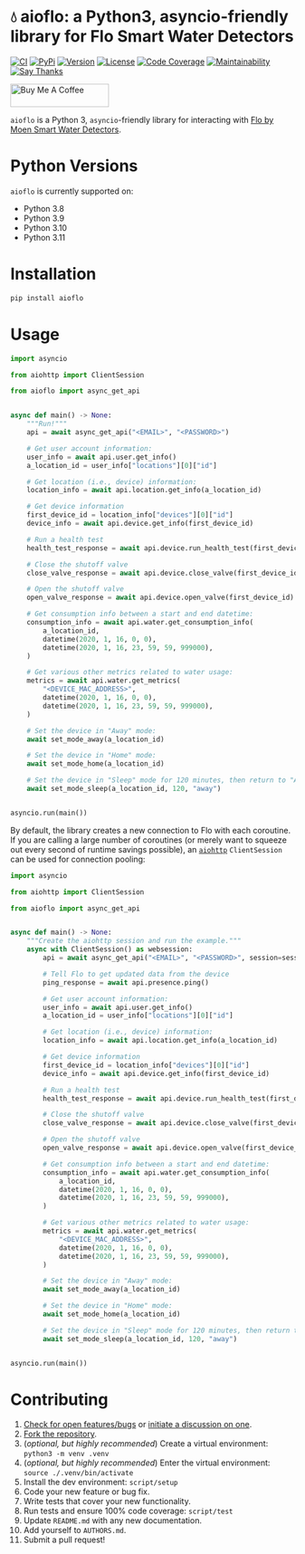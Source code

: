 # 💧 aioflo: a Python3, asyncio-friendly library for Flo Smart Water Detectors

[![CI](https://github.com/bachya/aioflo/workflows/CI/badge.svg)](https://github.com/bachya/aioflo/actions)
[![PyPi](https://img.shields.io/pypi/v/aioflo.svg)](https://pypi.python.org/pypi/aioflo)
[![Version](https://img.shields.io/pypi/pyversions/aioflo.svg)](https://pypi.python.org/pypi/aioflo)
[![License](https://img.shields.io/pypi/l/aioflo.svg)](https://github.com/bachya/aioflo/blob/main/LICENSE)
[![Code Coverage](https://codecov.io/gh/bachya/aioflo/branch/dev/graph/badge.svg)](https://codecov.io/gh/bachya/aioflo)
[![Maintainability](https://api.codeclimate.com/v1/badges/1b6949e0c97708925315/maintainability)](https://codeclimate.com/github/bachya/aioflo/maintainability)
[![Say Thanks](https://img.shields.io/badge/SayThanks-!-1EAEDB.svg)](https://saythanks.io/to/bachya)

<a href="https://www.buymeacoffee.com/bachya1208P" target="_blank"><img src="https://cdn.buymeacoffee.com/buttons/default-orange.png" alt="Buy Me A Coffee" height="41" width="174"></a>

`aioflo` is a Python 3, `asyncio`-friendly library for interacting with
[Flo by Moen Smart Water Detectors](https://www.moen.com/flo).

# Python Versions

`aioflo` is currently supported on:

* Python 3.8
* Python 3.9
* Python 3.10
* Python 3.11

# Installation

```python
pip install aioflo
```

# Usage

```python
import asyncio

from aiohttp import ClientSession

from aioflo import async_get_api


async def main() -> None:
    """Run!"""
    api = await async_get_api("<EMAIL>", "<PASSWORD>")

    # Get user account information:
    user_info = await api.user.get_info()
    a_location_id = user_info["locations"][0]["id"]

    # Get location (i.e., device) information:
    location_info = await api.location.get_info(a_location_id)

    # Get device information
    first_device_id = location_info["devices"][0]["id"]
    device_info = await api.device.get_info(first_device_id)

    # Run a health test
    health_test_response = await api.device.run_health_test(first_device_id)

    # Close the shutoff valve
    close_valve_response = await api.device.close_valve(first_device_id)

    # Open the shutoff valve
    open_valve_response = await api.device.open_valve(first_device_id)

    # Get consumption info between a start and end datetime:
    consumption_info = await api.water.get_consumption_info(
        a_location_id,
        datetime(2020, 1, 16, 0, 0),
        datetime(2020, 1, 16, 23, 59, 59, 999000),
    )

    # Get various other metrics related to water usage:
    metrics = await api.water.get_metrics(
        "<DEVICE_MAC_ADDRESS>",
        datetime(2020, 1, 16, 0, 0),
        datetime(2020, 1, 16, 23, 59, 59, 999000),
    )

    # Set the device in "Away" mode:
    await set_mode_away(a_location_id)

    # Set the device in "Home" mode:
    await set_mode_home(a_location_id)

    # Set the device in "Sleep" mode for 120 minutes, then return to "Away" mode:
    await set_mode_sleep(a_location_id, 120, "away")


asyncio.run(main())
```

By default, the library creates a new connection to Flo with each coroutine. If you are
calling a large number of coroutines (or merely want to squeeze out every second of
runtime savings possible), an
[`aiohttp`](https://github.com/aio-libs/aiohttp) `ClientSession` can be used for connection
pooling:

```python
import asyncio

from aiohttp import ClientSession

from aioflo import async_get_api


async def main() -> None:
    """Create the aiohttp session and run the example."""
    async with ClientSession() as websession:
        api = await async_get_api("<EMAIL>", "<PASSWORD>", session=session)

        # Tell Flo to get updated data from the device
        ping_response = await api.presence.ping()

        # Get user account information:
        user_info = await api.user.get_info()
        a_location_id = user_info["locations"][0]["id"]

        # Get location (i.e., device) information:
        location_info = await api.location.get_info(a_location_id)

        # Get device information
        first_device_id = location_info["devices"][0]["id"]
        device_info = await api.device.get_info(first_device_id)

        # Run a health test
        health_test_response = await api.device.run_health_test(first_device_id)

        # Close the shutoff valve
        close_valve_response = await api.device.close_valve(first_device_id)

        # Open the shutoff valve
        open_valve_response = await api.device.open_valve(first_device_id)

        # Get consumption info between a start and end datetime:
        consumption_info = await api.water.get_consumption_info(
            a_location_id,
            datetime(2020, 1, 16, 0, 0),
            datetime(2020, 1, 16, 23, 59, 59, 999000),
        )

        # Get various other metrics related to water usage:
        metrics = await api.water.get_metrics(
            "<DEVICE_MAC_ADDRESS>",
            datetime(2020, 1, 16, 0, 0),
            datetime(2020, 1, 16, 23, 59, 59, 999000),
        )

        # Set the device in "Away" mode:
        await set_mode_away(a_location_id)

        # Set the device in "Home" mode:
        await set_mode_home(a_location_id)

        # Set the device in "Sleep" mode for 120 minutes, then return to "Away" mode:
        await set_mode_sleep(a_location_id, 120, "away")


asyncio.run(main())
```

# Contributing

1. [Check for open features/bugs](https://github.com/bachya/aioflo/issues)
  or [initiate a discussion on one](https://github.com/bachya/aioflo/issues/new).
2. [Fork the repository](https://github.com/bachya/aioflo/fork).
3. (_optional, but highly recommended_) Create a virtual environment: `python3 -m venv .venv`
4. (_optional, but highly recommended_) Enter the virtual environment: `source ./.venv/bin/activate`
5. Install the dev environment: `script/setup`
6. Code your new feature or bug fix.
7. Write tests that cover your new functionality.
8. Run tests and ensure 100% code coverage: `script/test`
9. Update `README.md` with any new documentation.
10. Add yourself to `AUTHORS.md`.
11. Submit a pull request!
